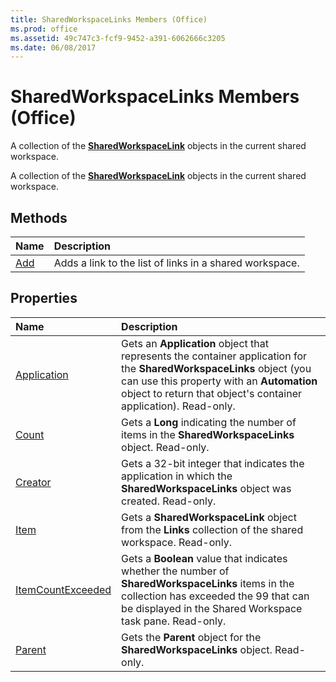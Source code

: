 ```yaml
---
title: SharedWorkspaceLinks Members (Office)
ms.prod: office
ms.assetid: 49c747c3-fcf9-9452-a391-6062666c3205
ms.date: 06/08/2017
---
```



# SharedWorkspaceLinks Members (Office)
A collection of the  **[SharedWorkspaceLink](sharedworkspacelink-object-office.md)** objects in the current shared workspace.

A collection of the  **[SharedWorkspaceLink](sharedworkspacelink-object-office.md)** objects in the current shared workspace.


## Methods



|**Name**|**Description**|
|:-----|:-----|
|[Add](sharedworkspacelinks-add-method-office.md)|Adds a link to the list of links in a shared workspace.|

## Properties



|**Name**|**Description**|
|:-----|:-----|
|[Application](sharedworkspacelinks-application-property-office.md)|Gets an  **Application** object that represents the container application for the **SharedWorkspaceLinks** object (you can use this property with an **Automation** object to return that object's container application). Read-only.|
|[Count](sharedworkspacelinks-count-property-office.md)|Gets a  **Long** indicating the number of items in the **SharedWorkspaceLinks** object. Read-only.|
|[Creator](sharedworkspacelinks-creator-property-office.md)|Gets a 32-bit integer that indicates the application in which the  **SharedWorkspaceLinks** object was created. Read-only.|
|[Item](sharedworkspacelinks-item-property-office.md)|Gets a  **SharedWorkspaceLink** object from the **Links** collection of the shared workspace. Read-only.|
|[ItemCountExceeded](sharedworkspacelinks-itemcountexceeded-property-office.md)|Gets a  **Boolean** value that indicates whether the number of **SharedWorkspaceLinks** items in the collection has exceeded the 99 that can be displayed in the Shared Workspace task pane. Read-only.|
|[Parent](sharedworkspacelinks-parent-property-office.md)|Gets the  **Parent** object for the **SharedWorkspaceLinks** object. Read-only.|

